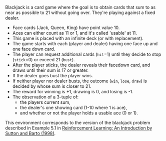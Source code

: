 Blackjack is a card game where the goal is to obtain cards that sum to as
near as possible to 21 without going over.  They're playing against a fixed
dealer.

- Face cards (Jack, Queen, King) have point value 10.
- Aces can either count as 11 or 1, and it's called 'usable' at 11.
- This game is placed with an infinite deck (or with replacement).
- The game starts with each (player and dealer) having one face up and one face
  down card.
- The player can request additional cards (`hit`=1) until they decide to stop
  (`stick`=0) or exceed 21 (`bust`).
- After the player sticks, the dealer reveals their facedown card, and draws
  until their sum is 17 or greater.
- If the dealer goes bust the player wins.
- If neither player nor dealer busts, the outcome (`win`, `lose`, `draw`) is
  decided by whose sum is closer to 21.
- The reward for winning is +1, drawing is 0, and losing is -1.
- The observation of a 3-tuple of:
  - the players current sum,
  - the dealer's one showing card (1-10 where 1 is ace),
  - and whether or not the player holds a usable ace (0 or 1).

This environment corresponds to the version of the blackjack problem described
in Example 5.1 in [Reinforcement Learning: An Introduction by Sutton and Barto
(1998)](http://incompleteideas.net/book/first/the-book.html).
